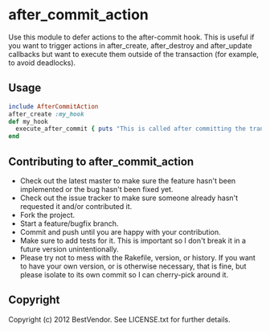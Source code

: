 # after_commit_action

Use this module to defer actions to the after-commit hook. This is useful if you want to trigger actions in after_create, after_destroy and after_update callbacks but want to execute them outside of the transaction (for example, to avoid deadlocks).

## Usage

```ruby
include AfterCommitAction
after_create :my_hook
def my_hook
  execute_after_commit { puts "This is called after committing the transaction. "}
end
```

## Contributing to after_commit_action
 
* Check out the latest master to make sure the feature hasn't been implemented or the bug hasn't been fixed yet.
* Check out the issue tracker to make sure someone already hasn't requested it and/or contributed it.
* Fork the project.
* Start a feature/bugfix branch.
* Commit and push until you are happy with your contribution.
* Make sure to add tests for it. This is important so I don't break it in a future version unintentionally.
* Please try not to mess with the Rakefile, version, or history. If you want to have your own version, or is otherwise necessary, that is fine, but please isolate to its own commit so I can cherry-pick around it.

## Copyright

Copyright (c) 2012 BestVendor. See LICENSE.txt for
further details.
